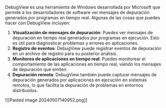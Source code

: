 DebugView es una herramienta de Windows desarrollada por Microsoft que permite a los desarrolladores de software ver mensajes de depuración generados por programas en tiempo real. Algunas de las cosas que puedes hacer con DebugView incluyen:

1. **Visualización de mensajes de depuración**: Puedes ver mensajes de depuración en tiempo real generados por programas en ejecución. Esto es útil para diagnosticar problemas y errores en aplicaciones.
2. **Registro de eventos**: DebugView puede registrar eventos de depuración en un archivo de registro para su posterior análisis.
3. **Monitoreo de aplicaciones en tiempo real**: Puedes monitorear el comportamiento de las aplicaciones en tiempo real, viendo los mensajes de depuración que emiten.
4. **Depuración remota**: DebugView también puede capturar mensajes de depuración generados por aplicaciones en ejecución en sistemas remotos, lo que facilita la depuración de problemas en entornos distribuidos.

![[Pasted image 20240507140952.png]]